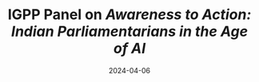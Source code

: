 ---
title: "IGPP Panel on *Awareness to Action: Indian Parliamentarians in the Age of AI*"
date: 2024-04-06
draft: false
image: "https://media.licdn.com/dms/image/D5622AQGmEfq9NvArTQ/feedshare-shrink_800/0/1712138144482?e=2147483647&v=beta&t=xqcZWzBdrSXYXyNxFm-IlwU4PuwmwNbvM8lLNh7y3Y4"
publisher: "IGPP"
link: "https://www.youtube.com/watch?v=f9f6u5xBZzE"
---